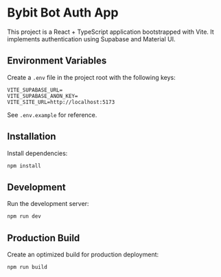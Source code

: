 # Bybit Bot Auth App

This project is a React + TypeScript application bootstrapped with Vite. It implements authentication using Supabase and Material UI.

## Environment Variables

Create a `.env` file in the project root with the following keys:

```
VITE_SUPABASE_URL=
VITE_SUPABASE_ANON_KEY=
VITE_SITE_URL=http://localhost:5173
```

See `.env.example` for reference.

## Installation

Install dependencies:

```bash
npm install
```

## Development

Run the development server:

```bash
npm run dev
```

## Production Build

Create an optimized build for production deployment:

```bash
npm run build
```

